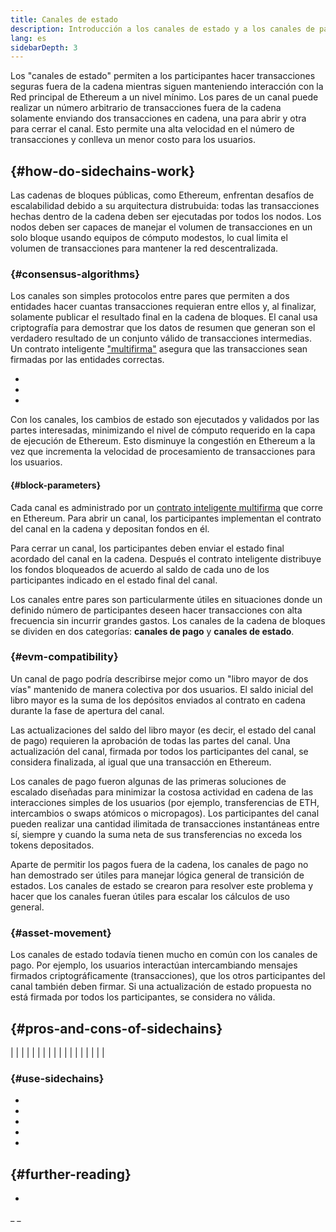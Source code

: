 ```yaml
---
title: Canales de estado
description: Introducción a los canales de estado y a los canales de pago como solución de escalado actualmente utilizada por la comunidad de Ethereum.
lang: es
sidebarDepth: 3
---
```


Los "canales de estado" permiten a los participantes hacer transacciones seguras fuera de la cadena mientras siguen manteniendo interacción con la Red principal de Ethereum a un nivel mínimo. Los pares de un canal puede realizar un número arbitrario de transacciones fuera de la cadena solamente enviando dos transacciones en cadena, una para abrir y otra para cerrar el canal. Esto permite una alta velocidad en el número de transacciones y conlleva un menor costo para los usuarios.

##  {#how-do-sidechains-work}

Las cadenas de bloques públicas, como Ethereum, enfrentan desafíos de escalabilidad debido a su arquitectura distrubuida: todas las transacciones hechas dentro de la cadena deben ser ejecutadas por todos los nodos. Los nodos deben ser capaces de manejar el volumen de transacciones en un solo bloque usando equipos de cómputo modestos, lo cual limita el volumen de transacciones para mantener la red descentralizada.

###  {#consensus-algorithms}

Los canales son simples protocolos entre pares que permiten a dos entidades hacer cuantas transacciones requieran entre ellos y, al finalizar, solamente publicar el resultado final en la cadena de bloques. El canal usa criptografía para demostrar que los datos de resumen que generan son el verdadero resultado de un conjunto válido de transacciones intermedias. Un contrato inteligente ["multifirma"](/developers/docs/smart-contracts/#multisig) asegura que las transacciones sean firmadas por las entidades correctas.

- []()
- []()
-

Con los canales, los cambios de estado son ejecutados y validados por las partes interesadas, minimizando el nivel de cómputo requerido en la capa de ejecución de Ethereum. Esto disminuye la congestión en Ethereum a la vez que incrementa la velocidad de procesamiento de transacciones para los usuarios.

####  {#block-parameters}

Cada canal es administrado por un [contrato inteligente multifirma](/developers/docs/smart-contracts/#multisig) que corre en Ethereum. Para abrir un canal, los participantes implementan el contrato del canal en la cadena y depositan fondos en él.

Para cerrar un canal, los participantes deben enviar el estado final acordado del canal en la cadena. Después el contrato inteligente distribuye los fondos bloqueados de acuerdo al saldo de cada uno de los participantes indicado en el estado final del canal.

Los canales entre pares son particularmente útiles en situaciones donde un definido número de participantes deseen hacer transacciones con alta frecuencia sin incurrir grandes gastos. Los canales de la cadena de bloques se dividen en dos categorías: **canales de pago** y **canales de estado**.

###  {#evm-compatibility}

Un canal de pago podría describirse mejor como un "libro mayor de dos vías" mantenido de manera colectiva por dos usuarios. El saldo inicial del libro mayor es la suma de los depósitos enviados al contrato en cadena durante la fase de apertura del canal.

Las actualizaciones del saldo del libro mayor (es decir, el estado del canal de pago) requieren la aprobación de todas las partes del canal. Una actualización del canal, firmada por todos los participantes del canal, se considera finalizada, al igual que una transacción en Ethereum.

Los canales de pago fueron algunas de las primeras soluciones de escalado diseñadas para minimizar la costosa actividad en cadena de las interacciones simples de los usuarios (por ejemplo, transferencias de ETH, intercambios o swaps atómicos o micropagos). Los participantes del canal pueden realizar una cantidad ilimitada de transacciones instantáneas entre sí, siempre y cuando la suma neta de sus transferencias no exceda los tokens depositados.

Aparte de permitir los pagos fuera de la cadena, los canales de pago no han demostrado ser útiles para manejar lógica general de transición de estados. Los canales de estado se crearon para resolver este problema y hacer que los canales fueran útiles para escalar los cálculos de uso general.

###  {#asset-movement}

Los canales de estado todavía tienen mucho en común con los canales de pago. Por ejemplo, los usuarios interactúan intercambiando mensajes firmados criptográficamente (transacciones), que los otros participantes del canal también deben firmar. Si una actualización de estado propuesta no está firmada por todos los participantes, se considera no válida.

##  {#pros-and-cons-of-sidechains}

|  |  |
|  |  |
|  |  |
|  |  |
|  |  |
|  |  |

###  {#use-sidechains}

- []()
- []()
- []()
- []()
- []()

##  {#further-reading}

-

_ _
